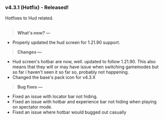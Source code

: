 ### v4.3.1 (Hotfix) - Released!
Hotfixes to Hud related.<br><br>
> **What's new? —**
- Properly updated the hud screen for 1.21.90 support.

> **Changes —**
- Hud screen's hotbar are now, well. updated to follow 1.21.90. This also means that they will or may have issue when switching gamemodes but so far i haven't seen it so far so, probably not happening.
- Changed the base's pack icon for v4.3.X

> **Bug fixes —**
- Fixed an issue with locator bar not hiding.
- Fixed an issue with hotbar and experience bar not hiding when playing on spectator mode.
- Fixed an issue where hotbar would bugged out casually